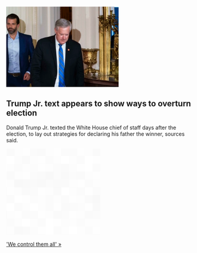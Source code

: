 
![Trump Jr. text appears to show ways to overturn election](./20220410115853.png)
## Trump Jr. text appears to show ways to overturn election

Donald Trump Jr. texted the White House chief of staff days after the election, to lay out strategies for declaring his father the winner, sources said.

![pic](../square_bg.png)

['We control them all' »](https://www.yahoo.com/news/text-donald-trump-jr-set-140356229.html)
